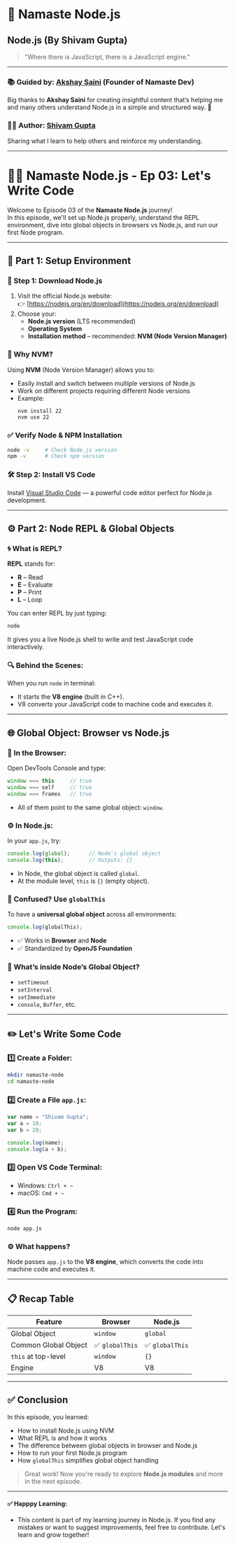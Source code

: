 # 🙏 Namaste Node.js

## Node.js (By Shivam Gupta)

> "Where there is JavaScript, there is a JavaScript engine."

---

### 📚 Guided by: [Akshay Saini](https://www.linkedin.com/in/akshaymarch7/)  **(Founder of Namaste Dev)**
Big thanks to **Akshay Saini** for creating insightful content that’s helping me and many others understand Node.js in a simple and structured way. 🙌

### 👨‍💻 Author: [Shivam Gupta](https://www.linkedin.com/in/shivam-gupta-92a129175/)  
Sharing what I learn to help others and reinforce my understanding.

---

# 👨‍💻 Namaste Node.js - Ep 03: Let's Write Code

Welcome to Episode 03 of the **Namaste Node.js** journey!  
In this episode, we'll set up Node.js properly, understand the REPL environment, dive into global objects in browsers vs Node.js, and run our first Node program.

---

## 🧱 Part 1: Setup Environment

### 🔽 Step 1: Download Node.js

1. Visit the official Node.js website:  
   👉 [https://nodejs.org/en/download](https://nodejs.org/en/download)
2. Choose your:
   - **Node.js version** (LTS recommended)
   - **Operating System**
   - **Installation method** – recommended: **NVM (Node Version Manager)**

### 🚀 Why NVM?

Using **NVM** (Node Version Manager) allows you to:
- Easily install and switch between multiple versions of Node.js  
- Work on different projects requiring different Node versions  
- Example:
  ```bash
  nvm install 22
  nvm use 22
  ```

### ✅ Verify Node & NPM Installation

```bash
node -v     # Check Node.js version
npm -v      # Check npm version
```

### 🛠️ Step 2: Install VS Code

Install [Visual Studio Code](https://code.visualstudio.com/) — a powerful code editor perfect for Node.js development.

---

## ⚙️ Part 2: Node REPL & Global Objects

### 🌀 What is REPL?

**REPL** stands for:

- **R** – Read  
- **E** – Evaluate  
- **P** – Print  
- **L** – Loop  

You can enter REPL by just typing:

```bash
node
```

It gives you a live Node.js shell to write and test JavaScript code interactively.

### 🔍 Behind the Scenes:

When you run `node` in terminal:
- It starts the **V8 engine** (built in C++).
- V8 converts your JavaScript code to machine code and executes it.

---

## 🌐 Global Object: Browser vs Node.js

### 🧭 In the Browser:

Open DevTools Console and type:

```js
window === this     // true
window === self     // true
window === frames   // true
```

- All of them point to the same global object: `window`.

### ⚙️ In Node.js:

In your `app.js`, try:

```js
console.log(global);      // Node's global object
console.log(this);        // Outputs: {}
```

- In Node, the global object is called `global`.
- At the module level, `this` is `{}` (empty object).

### 🔄 Confused? Use `globalThis`

To have a **universal global object** across all environments:

```js
console.log(globalThis);
```

- ✅ Works in **Browser** and **Node**
- ✅ Standardized by **OpenJS Foundation**

### 🧩 What’s inside Node’s Global Object?

- `setTimeout`
- `setInterval`
- `setImmediate`
- `console`, `Buffer`, etc.

---

## ✏️ Let's Write Some Code

### 1️⃣ Create a Folder:

```bash
mkdir namaste-node
cd namaste-node
```

### 2️⃣ Create a File `app.js`:

```js
var name = "Shivam Gupta";
var a = 10;
var b = 20;

console.log(name);
console.log(a + b);
```

### 3️⃣ Open VS Code Terminal:
- Windows: `Ctrl + ~`
- macOS: `Cmd + ~`

### 4️⃣ Run the Program:

```bash
node app.js
```

### ⚙️ What happens?

Node passes `app.js` to the **V8 engine**, which converts the code into machine code and executes it.

---

## 📋 Recap Table

| Feature                  | Browser      | Node.js     |
|--------------------------|--------------|-------------|
| Global Object            | `window`     | `global`    |
| Common Global Object     | ✅ `globalThis` | ✅ `globalThis` |
| `this` at top-level      | `window`     | `{}`        |
| Engine                   | V8           | V8          |

---

## ✅ Conclusion

In this episode, you learned:

- How to install Node.js using NVM
- What REPL is and how it works
- The difference between global objects in browser and Node.js
- How to run your first Node.js program
- How `globalThis` simplifies global object handling

> Great work! Now you're ready to explore **Node.js modules** and more in the next episode.

---

#### ✅ Happpy Learning:

 - This content is part of my learning journey in Node.js. If you find any mistakes or want to suggest improvements, feel free to contribute. Let's learn and grow together!
